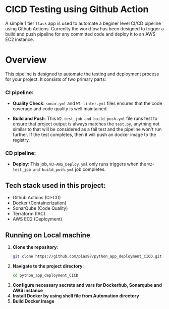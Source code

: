 # CICD Testing using Github Action
A simple 1 tier `flask` app is used to automate a beginer level CI/CD pipeline using Github Actions. 
Currenlty the workflow has been designed to trigger a build and push pipeline for any committed code and deploy it to an AWS EC2 instance.

# Overview
This pipeline is designed to automate the testing and deployment process for your project. It consists of two primary parts:

### CI pipeline:
- **Quality Check**: `sonar.yml` and `W1-linter.yml` files ensures that the code coverage and code quality is well maintained.

- **Build and Push**: This `W2-test_job and build_push.yml` file runs test to ensure that project output is always matches the `test.py`, anything not similar to that will be considered as a fail test and the pipeline won't run further. If the test completes, then it will push an docker image to the registry.



### CD pipeline:
- **Deploy**: This job, `W3-AWS_Deploy.yml` only runs triggers when the `W2-test_job and build_push.yml` job completes.

## Tech stack used in this project:
- Github Actions (CI-CD)
- Docker (Containerization)
- SonarQube (Code Quality)
- Terraform (IAC)
- AWS EC2 (Deployment)



## Running on Local machine

1. **Clone the repository**:
    ```bash
    git clone https://github.com/pias97/python_app_deployment_CICD.git
    ```
2. **Navigate to the project directory**:
    ```bash
    cd python_app_deployment_CICD
    ```
3. **Configure necessary secrets and vars for Dockerhub, Sonarqube and AWS instance**
4. **Install Docker by using shell file from Automation directory**
5. **Build Docker image**
   ```bash
   
   ```